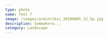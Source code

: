 ```yaml
---
type: photo
name: Test 7
image: /images/arminribis_20180805_32_hp.jpg
description: Somewhere...
category: Landscape
---
```



